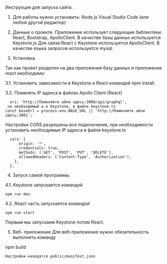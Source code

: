 
Инструкция для запуска сайта.
1.	Для работы нужно установить:
 Node.js
 Visual Studio Code (или любой другой редактор)
2.	Данные о проекте.
Приложение использует следующие библиотеки: React, Bootstrap, ApolloClient.
В качестве базы данных используется Keystone.js
Для связи React с Keystone используется ApolloClient.
В качестве языка запросов используется mysql.

3.	Установка.
   
Так как проект разделен на два приложения базу данных и приложение react необходимо:

3.1. Установить зависимости в Keystone и React командой npm install.

3.2. Поменять IP адреса в файлах Apollo Client (React)
```
  uri: 'http://Поменяйте айпи здесь:3000/api/graphql',
 на необходимый и в Keystone, в файле keystone.ts
const baseUrl = process.env.BASE_URL || 'http://Поменяйте айпи здесь:3001';
```
Настройки CORS разрешены все подключения, при необходимости установить необходимые IP адреса в файле keystone.ts
```
  cors: {
      origin: '*', 
      credentials: true,
      methods: ['GET', 'POST', 'PUT', 'DELETE'], 
      allowedHeaders: ['Content-Type', 'Authorization'],
    },
  },
```

4.	Запуск самой программы.
   
4.1.	Keystone запускается командой
```
npm run dev
```
4.2.	React часть запускается командой 
```
npm run start
```
Первым мы запускаем Keystone потом React.

5.	Веб- приложение
Для веб-приложение нужно обязательность выполнить команду

npm build
```
Настройки находятся public/manifest.json



